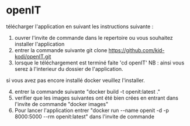 # openIT
télécharger l'application en suivant les instructions suivante :
1) ouvrer l'invite de commande dans le repertoire ou vous souhaitez installer l'application
2) entrer la commande suivante git clone https://github.com/kid-kodi/openIT.git
3) lorsque le téléchargement est terminé faite 'cd openIT'
NB : ainsi vous serez à l'interieur du dossier de l'application.

si vous avez pas encore installé docker veuillez l'installer.

4) entrer la commande suivante "docker build -t openit:latest ."
5) verifier que les images suivantes ont été bien crées en entrant dans l'invite de commande
"docker images"
6) Pour lancer l'application entrer "docker run --name openit -d -p 8000:5000 --rm openit:latest" dans l'invite de commande
